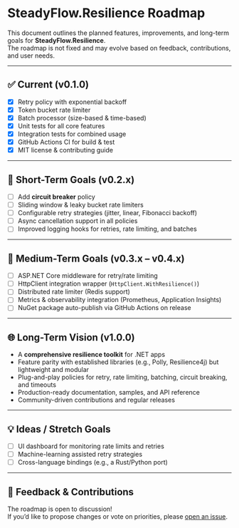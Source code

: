 # SteadyFlow.Resilience Roadmap

This document outlines the planned features, improvements, and long-term goals for **SteadyFlow.Resilience**.  
The roadmap is not fixed and may evolve based on feedback, contributions, and user needs.

---

## ✅ Current (v0.1.0)

- [x] Retry policy with exponential backoff
- [x] Token bucket rate limiter
- [x] Batch processor (size-based & time-based)
- [x] Unit tests for all core features
- [x] Integration tests for combined usage
- [x] GitHub Actions CI for build & test
- [x] MIT license & contributing guide

---

## 🎯 Short-Term Goals (v0.2.x)

- [ ] Add **circuit breaker** policy
- [ ] Sliding window & leaky bucket rate limiters
- [ ] Configurable retry strategies (jitter, linear, Fibonacci backoff)
- [ ] Async cancellation support in all policies
- [ ] Improved logging hooks for retries, rate limiting, and batches

---

## 🚀 Medium-Term Goals (v0.3.x – v0.4.x)

- [ ] ASP.NET Core middleware for retry/rate limiting
- [ ] HttpClient integration wrapper (`HttpClient.WithResilience()`)
- [ ] Distributed rate limiter (Redis support)
- [ ] Metrics & observability integration (Prometheus, Application Insights)
- [ ] NuGet package auto-publish via GitHub Actions on release

---

## 🌐 Long-Term Vision (v1.0.0)

- A **comprehensive resilience toolkit** for .NET apps
- Feature parity with established libraries (e.g., Polly, Resilience4j) but lightweight and modular
- Plug-and-play policies for retry, rate limiting, batching, circuit breaking, and timeouts
- Production-ready documentation, samples, and API reference
- Community-driven contributions and regular releases

---

## 💡 Ideas / Stretch Goals

- [ ] UI dashboard for monitoring rate limits and retries
- [ ] Machine-learning assisted retry strategies
- [ ] Cross-language bindings (e.g., a Rust/Python port)

---

## 📢 Feedback & Contributions

The roadmap is open to discussion!  
If you’d like to propose changes or vote on priorities, please [open an issue](https://github.com/AndrewClements84/SteadyFlow.Resilience/issues).
